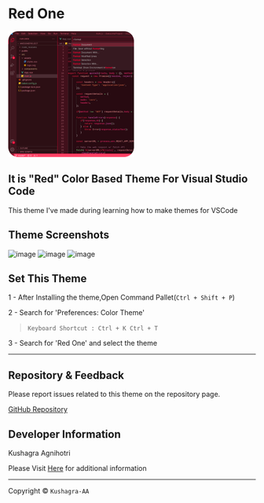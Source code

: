 # Red One

![logo](./images/icon.png)

## It is "Red" Color Based Theme For Visual Studio Code

This theme I've made during learning how to make themes for VSCode

## Theme Screenshots

![image](https://user-images.githubusercontent.com/68841296/168476833-427f117f-7f19-403c-84d5-7a1866b34d06.png)
![image](https://user-images.githubusercontent.com/68841296/168476838-266e52c4-30b1-4c44-9dfb-ae2467ffeddf.png)
![image](https://user-images.githubusercontent.com/68841296/168476886-cec582b4-d0b8-4afb-810e-af5315688c0a.png)

## Set This Theme

1 - After Installing the theme,Open Command Pallet(`Ctrl + Shift + P`)

2 - Search for 'Preferences: Color Theme'
> `Keyboard Shortcut : Ctrl + K Ctrl + T`

3 - Search for 'Red One' and select the theme

---

## Repository & Feedback

Please report issues related to this theme on the repository page.

[GitHub Repository](https://github.com/kushagra-aa/red-one)

## Developer Information

Kushagra Agnihotri

Please Visit [Here](https://github.com/kushagra-aa/) for additional information

---
Copyright © `Kushagra-AA`
